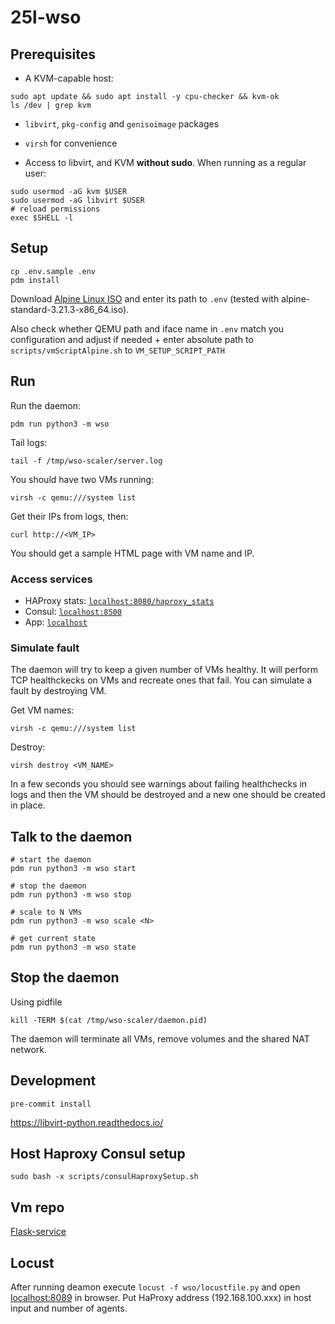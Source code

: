 # 25l-wso

## Prerequisites

- A KVM-capable host:

```shell
sudo apt update && sudo apt install -y cpu-checker && kvm-ok
ls /dev | grep kvm
```

- `libvirt`, `pkg-config` and `genisoimage` packages
- `virsh` for convenience

- Access to libvirt, and KVM **without sudo**. When running as a regular user:

```shell
sudo usermod -aG kvm $USER
sudo usermod -aG libvirt $USER
# reload permissions
exec $SHELL -l
```

## Setup

```shell
cp .env.sample .env
pdm install
```

Download [Alpine Linux ISO](https://alpinelinux.org/downloads/) and enter its path to `.env` (tested with alpine-standard-3.21.3-x86_64.iso).

Also check whether QEMU path and iface name in `.env` match you configuration and adjust if needed + enter absolute path to `scripts/vmScriptAlpine.sh` to `VM_SETUP_SCRIPT_PATH`

## Run

Run the daemon:

```shell
pdm run python3 -m wso
```

Tail logs:

```shell
tail -f /tmp/wso-scaler/server.log
```

You should have two VMs running:

```shell
virsh -c qemu:///system list
```

Get their IPs from logs, then:

```shell
curl http://<VM_IP>
```

You should get a sample HTML page with VM name and IP.

### Access services

- HAProxy stats: [`localhost:8080/haproxy_stats`](localhost:8080/haproxy_stats)
- Consul: [`localhost:8500`](localhost:8500)
- App: [`localhost`](localhost)

### Simulate fault

The daemon will try to keep a given number of VMs healthy. It will perform TCP healthckecks on VMs and recreate ones that fail. You can simulate a fault by destroying VM.

Get VM names:

```shell
virsh -c qemu:///system list
```

Destroy:

```shell
virsh destroy <VM_NAME>
```

In a few seconds you should see warnings about failing healthchecks in logs and then the VM should be destroyed and a new one should be created in place.

## Talk to the daemon

```shell
# start the daemon
pdm run python3 -m wso start

# stop the daemon
pdm run python3 -m wso stop

# scale to N VMs
pdm run python3 -m wso scale <N>

# get current state
pdm run python3 -m wso state
```

## Stop the daemon

Using pidfile

```shell
kill -TERM $(cat /tmp/wso-scaler/daemon.pid)
```

The daemon will terminate all VMs, remove volumes and the shared NAT network.


## Development

```shell
pre-commit install
```

https://libvirt-python.readthedocs.io/

## Host Haproxy Consul setup

```shell
sudo bash -x scripts/consulHaproxySetup.sh
```

## Vm repo

[Flask-service](https://github.com/skoda-octavia/flask-service)


## Locust

After running deamon execute `locust -f wso/locustfile.py` and open [localhost:8089](http://0.0.0.0:8089/) in browser. Put HaProxy address (192.168.100.xxx) in host input and number of agents.